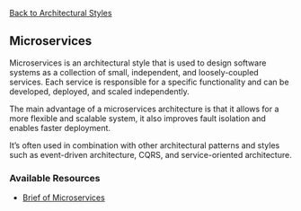[Back to Architectural Styles](08-architectural-styles.md)
## Microservices

Microservices is an architectural style that is used to design software systems as a collection of small, independent, and loosely-coupled services. Each service is responsible for a specific functionality and can be developed, deployed, and scaled independently.

The main advantage of a microservices architecture is that it allows for a more flexible and scalable system, it also improves fault isolation and enables faster deployment.

It’s often used in combination with other architectural patterns and styles such as event-driven architecture, CQRS, and service-oriented architecture.
### Available Resources
- [Brief of Microservices](https://microservices.io/patterns/microservices.html)
